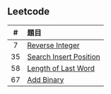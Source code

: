 ## Leetcode

|#|題目|
|:---:|:---|
|7|[Reverse Integer](https://github.com/ChengShaoChi/Learning-Note/blob/master/Leetcode/7_Reverse%20Integer_06170235.py)|
|35|[Search Insert Position](https://github.com/ChengShaoChi/Learning-Note/blob/master/Leetcode/35_Search%20Insert%20Position_06170235.py)|
|58|[Length of Last Word](https://github.com/ChengShaoChi/Learning-Note/blob/master/Leetcode/58_Length%20of%20Last%20Word_06170235.py)|
|67|[Add Binary](https://github.com/ChengShaoChi/Learning-Note/blob/master/Leetcode/67_Add%20Binary_06170235.py)|
